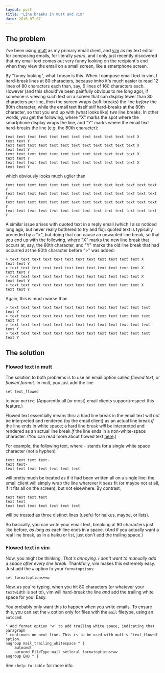 ```yaml
---
layout: post
title: "Line breaks in mutt and vim"
date: 2016-07-07
---
```


## The problem

I've been using [mutt](http://www.mutt.org/) as my primary email client, and
[vim](http://www.vim.org/) as my text editor for composing emails, for
literally *years*, and I only just recently discovered that my email text comes
out very funny looking on the recipient's end when they view the email on a
small screen, like a smartphone screen.

By "funny looking", what I mean is this. When I compose email text in vim, I
hard-break lines at 80 characters, because imho it's much easier to read 12
lines of 80 characters each than, say, 6 lines of 160 characters each. However
(and this should've been painfully obvious to me long ago), if someone is
viewing such text on a screen that can display fewer than 80 characters per
line, then the screen wraps (soft-breaks) the line *before* the 80th character,
while the email text itself *still* hard-breaks at the 80th character, so that
you end up with (what looks like) *two* line breaks. In other words, you get
the following, where "X" marks the spot where the smartphone display wraps the
line, and "Y" marks where the email text hard-breaks the line (e.g. the 80th
character):

    text text text text text text text text text text text text X
    text text Y
    text text text text text text text text text text text text X
    text text Y
    text text text text text text text text text text text text X
    text text Y
    text text text text text text text text text text text text X
    text text Y

which obviously looks much uglier than

    text text text text text text text text text text text text text text Y
    text text text text text text text text text text text text text text Y
    text text text text text text text text text text text text text text Y
    text text text text text text text text text text text text text text Y

A similar issue arises with quoted text in a reply email (which I also noticed
long ago, but never really bothered to try and fix): quoted text is typically
preceded by a ">", but doing that can cause an unwanted line break, so that you
end up with the following, where "X" marks the new line break that occurs at,
say, the 80th character, and "Y" marks the old line break that had occurred at
the 80th character before ">" was added:

    > text text text text text text text text text text text text X
    text text Y
    > text text text text text text text text text text text text X
    text text Y
    > text text text text text text text text text text text text X
    text text Y
    > text text text text text text text text text text text text X
    text text Y

Again, this is much worse than

    > text text text text text text text text text text text text text text Y
    > text text text text text text text text text text text text text text Y
    > text text text text text text text text text text text text text text Y
    > text text text text text text text text text text text text text text Y

## The solution

### Flowed text in mutt

The solution to both problems is to use an email option called *flowed text*,
or *flowed format*. In mutt, you just add the line

    set text_flowed

to your `muttrc`. (Apparently all (or most) email clients support/respect this
feature.)

Flowed text essentially means this: a hard line break in the email text will
*not* be interpreted and rendered (by the email client) as an actual line break
*if* the line ends in white space; a hard line break *will* be interpreted and
rendered as an actual line break *if* the line ends in a non-white-space
character. (You can read more about flowed text
[here](http://joeclark.org/ffaq.html).)

For example, the following text, where `-` stands for a single white space
character (not a hyphen)

    text text text text-
    text text-
    text text text text text text text-

will pretty much be treated as if it had been written all on a single line: the
email client will simply wrap the line wherever it sees fit (or maybe not at
all, if it fits all on the screen), but not elsewhere. By contrast,

    text text text text
    text text
    text text text text text text text

will be treated as three distinct lines (useful for haikus, maybe, or lists).

So basically, you can write your email text, breaking at 80 characters just
like before, *as long as* each line ends in a space. (And if you actually want
a real line break, as in a haiku or list, just don't add the trailing space.)

### Flowed text in vim

Now, you might be thinking, *That's annoying. I don't want to manually add a
space after every line break*. Thankfully, vim makes this extremely easy. Just
add the `w` option to your `formatoptions`:

```vim
set formatoptions+=w
```

Now, as you're typing, when you hit 80 characters (or whatever your `textwidth`
is set to), vim will hard-break the line *and* add the trailing white space for
you. Easy.

You probably only want this to happen when you write emails. To ensure this,
you can set the `w` option only for files with the `mail` filetype, using an
`autocmd`:


```vim
" Add format option 'w' to add trailing white space, indicating that paragraph
" continues on next line. This is to be used with mutt's 'text_flowed' option.
augroup mail_trailing_whitespace " {
    autocmd!
    autocmd FileType mail setlocal formatoptions+=w
augroup END " }
```

See `:help fo-table` for more info.
